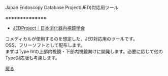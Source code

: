 Japan Endoscopy Database Project(JED)対応用ツール
==============
- [JEDProject｜日本消化器内視鏡学会](https://www.jges.net/jedproject/)

コメディカルが使用するのを想定した、JED対応用のツールです。  
OSS、フリーソフトとして配布します。  
まずはType IVの上部内視鏡・下部内視鏡向けに開発します。必要に応じて他のType対応版も考慮します。  



[戻る](../README-ja.md)
